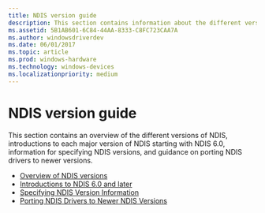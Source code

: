 ```yaml
---
title: NDIS version guide
description: This section contains information about the different versions of NDIS and how to port drivers from older versions of NDIS to newer versions
ms.assetid: 5B1AB601-6C84-44AA-8333-C8FC723CAA7A
ms.author: windowsdriverdev
ms.date: 06/01/2017
ms.topic: article
ms.prod: windows-hardware
ms.technology: windows-devices
ms.localizationpriority: medium
---
```


# NDIS version guide

This section contains an overview of the different versions of NDIS, introductions to each major version of NDIS starting with NDIS 6.0, information for specifying NDIS versions, and guidance on porting NDIS drivers to newer versions.

- [Overview of NDIS versions](overview-of-ndis-versions.md)
- [Introductions to NDIS 6.0 and later](introductions-to-ndis-6-0-and-later.md)
- [Specifying NDIS Version Information](specifying-ndis-version-information.md)
- [Porting NDIS Drivers to Newer NDIS Versions](porting-ndis-drivers-to-newer-ndis-versions.md)

